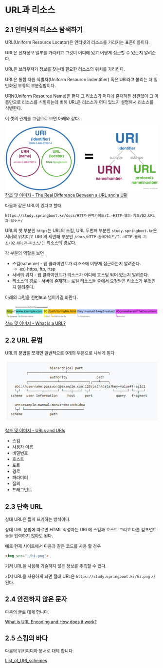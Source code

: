# URL과 리소스

## 2.1 인터넷의 리소스 탐색하기

URL(Uniform Resource Locator)은 인터넷의 리소스를 가리키는 표준이름이다.

URL은 전자정보 일부를 가리키고 그것이 어디에 있고 어떻게 접근할 수 있는지 알려준다.

URL은 브라우저가 정보를 찾는데 필요한 리소스의 위치를 가리킨다.

URL은 통합 자원 식별자(Uniform Resource Indentifier) 혹은 URI라고 불리는 더 일반화된 부류의 부분집합이다.

URN(Uniform Resource Name)은 현재 그 리소스가 어디에 존재하든 상관없이 그 이름만으로 리소스를 식별하는데 비해 URL은 리소스가 어디 있느지 설명해서 리소스를 식별한다.

이 셋의 관계를 그림으로 보면 아래와 같다.

![url-uri](../resource/images/http/chapter2/1.png)
[참조 및 이미지 - The Real Difference Between a URL and a URI](https://danielmiessler.com/study/difference-between-uri-url/)

다음과 같은 URL이 있다고 할때

`https://study.springboot.kr/docs/HTTP-완벽가이드/I.-HTTP-웹의-기초/02.URL과-리소스/`

URL의 첫 부분인 `https`는 URL의 스킴, URL 두번째 부분인 `study.springboot.kr`은 서버의 위치이고 URL의 세번째 부분인 `/docs/HTTP-완벽가이드/I.-HTTP-웹의-기초/02.URL과-리소스/`는 리소스의 경로다.

각 부분의 역할을 보면

- 스킴(scheme) - 웹 클라이언트가 리소스에 어떻게 접근하는지 알려준다. 
  - ex) https, ftp, rtsp
- 서버의 위치 - 웹 클라이언트가 리소스가 어디에 호스팅 되어 있는지 알려준다.
- 리소스의 경로 - 서버에 존재하는 로컬 리소스들 중에서 요청받은 리소스가 무엇인지 알려준다.

아래의 그림을 한번보고 넘어가길 바란다.

![url-uri](../resource/images/http/chapter2/2.png)
[참조 및 이미지 - What is a URL?](https://developer.mozilla.org/en-US/docs/Learn/Common_questions/What_is_a_URL)

## 2.2 URL 문법

URL의 문법을 쪼개면 일반적으로 9개의 부분으로 나뉘게 된다

![url-uri](../resource/images/http/chapter2/3.webp)

[참조 및 이미지 - URLs and URIs](https://quizlet.com/255966740/5-urls-and-uris-flash-cards/)

- 스킴
- 사용자 이름
- 비밀번호
- 호스트
- 포트
- 경로
- 파라미터
- 질의
- 프래그먼트

## 2.3 단축 URL

상대 URL은 짧게 표기하는 방식이다.

상대 URL 문법에 따르면 HTML 작성자는 URL에 스킴과 호스트 그리고 다른 컴포넌트들을 입력하지 않아도 된다.

예로 현재 사이트에서 다음과 같은 코드를 사용 할 경우
```html
<img src="./hi.png">
```
기저 URL을 사용해 기술하지 않은 정보를 추측할 수 있다.

기저 URL을 사용하게 되면 절대 URL은 `https://study.springboot.kr/hi.png` 가 된다.

## 2.4 안전하지 않은 문자

다음의 글로 대체 합니다.

[What is URL Encoding and How does it work?](https://www.urlencoder.io/learn/)

## 2.5 스킴의 바다

다음의 위키피디아 문서로 대체 합니다.

[List_of_URI_schemes](https://en.wikipedia.org/wiki/List_of_URI_schemes)


